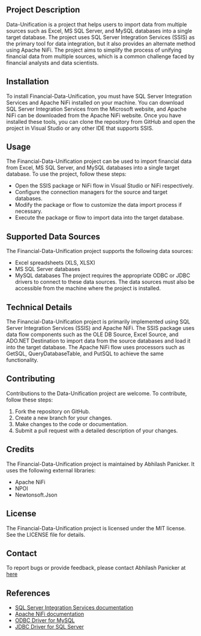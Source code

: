 ## Project Description

Data-Unification is a project that helps users to import data from multiple sources such as Excel, MS SQL Server, and MySQL databases into a single target database. The project uses SQL Server Integration Services (SSIS) as the primary tool for data integration, but it also provides an alternate method using Apache NiFi. The project aims to simplify the process of unifying financial data from multiple sources, which is a common challenge faced by financial analysts and data scientists.

## Installation
To install Financial-Data-Unification, you must have SQL Server Integration Services and Apache NiFi installed on your machine. You can download SQL Server Integration Services from the Microsoft website, and Apache NiFi can be downloaded from the Apache NiFi website. Once you have installed these tools, you can clone the repository from GitHub and open the project in Visual Studio or any other IDE that supports SSIS.

## Usage
The Financial-Data-Unification project can be used to import financial data from Excel, MS SQL Server, and MySQL databases into a single target database. To use the project, follow these steps:

* Open the SSIS package or NiFi flow in Visual Studio or NiFi respectively.
* Configure the connection managers for the source and target databases.
* Modify the package or flow to customize the data import process if necessary.
* Execute the package or flow to import data into the target database.

## Supported Data Sources
The Financial-Data-Unification project supports the following data sources:

* Excel spreadsheets (XLS, XLSX)
* MS SQL Server databases
* MySQL databases
The project requires the appropriate ODBC or JDBC drivers to connect to these data sources. The data sources must also be accessible from the machine where the project is installed.

## Technical Details
The Financial-Data-Unification project is primarily implemented using SQL Server Integration Services (SSIS) and Apache NiFi. The SSIS package uses data flow components such as the OLE DB Source, Excel Source, and ADO.NET Destination to import data from the source databases and load it into the target database. The Apache NiFi flow uses processors such as GetSQL, QueryDatabaseTable, and PutSQL to achieve the same functionality.

## Contributing
Contributions to the Data-Unification project are welcome. To contribute, follow these steps:

1. Fork the repository on GitHub.
2. Create a new branch for your changes.
3. Make changes to the code or documentation.
4. Submit a pull request with a detailed description of your changes.

## Credits
The Financial-Data-Unification project is maintained by Abhilash Panicker. It uses the following external libraries:

* Apache NiFi
* NPOI
* Newtonsoft.Json

## License
The Financial-Data-Unification project is licensed under the MIT license. See the LICENSE file for details.

## Contact
To report bugs or provide feedback, please contact Abhilash Panicker at [here](https://dbugr.vercel.app/contact)

## References
* [SQL Server Integration Services documentation](https://learn.microsoft.com/en-us/sql/integration-services/integration-services-developer-documentation?view=sql-server-ver16)
* [Apache NiFi documentation](https://nifi.apache.org/docs.html)
* [ODBC Driver for MySQL](https://dev.mysql.com/downloads/connector/odbc/)
* [JDBC Driver for SQL Server](https://learn.microsoft.com/en-us/sql/connect/jdbc/microsoft-jdbc-driver-for-sql-server?view=sql-server-ver16)



